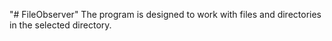 "# FileObserver" 
The program is designed to work with files and directories in
the selected directory.
